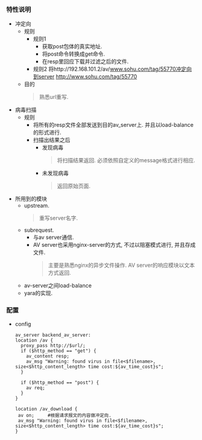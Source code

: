  
### 特性说明
  - 冲定向
    - 规则
      - 规则1 
        - 获取post包体的真实地址.
        - 将post命令转换成get命令.
        - 在resp里回应下载并过滤之后的文件.
      - 规则2
        将http://192.168.101.2/av/www.sohu.com/tag/55770冲定向到server http://www.sohu.com/tag/55770
    - 目的
      > 熟悉url重写.      
  - 病毒扫描
    - 规则
      - 将所有的resp文件全部发送到目的av_server上. 并且以load-balance的形式进行. 
      - 扫描出结果之后
        - 发现病毒
          > 将扫描结果返回. 必须依照自定义的message格式进行相应.
        - 未发现病毒
          > 返回原始页面.
  - 所用到的模块
    - upstream. 
      > 重写server名字.
    - subrequest.
      - 与av server通信.
      - AV server也采用nginx-server的方式, 不过以阻塞模式进行, 并且存成文件. 
        > 主要是熟悉nginx的异步文件操作.
        > AV server的响应模块以文本方式返回. 
    - av-server之间load-balance
    - yara的实现.
    
### 配置
  - config
    ```
    av_server backend_av_server:
    location /av {
      proxy_pass http://$url/;
      if ($http_method == "get") {
        av_content resp;
        av_msg "Warning: found virus in file<$filename>, size<$http_content_length> time cost:${av_time_cost}s";
      }
      
      if ($http_method == "post") {
        av req;
      }
    }
    
    location /av_download {
     av on;     #根据请求报文的内容做冲定向.
     av_msg "Warning: found virus in file<$filename>, size<$http_content_length> time cost:${av_time_cost}s";
    }
    ```
